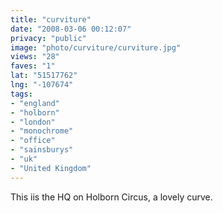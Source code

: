 ```yaml
---
title: "curviture"
date: "2008-03-06 00:12:07"
privacy: "public"
image: "photo/curviture/curviture.jpg"
views: "28"
faves: "1"
lat: "51517762"
lng: "-107674"
tags:
- "england"
- "holborn"
- "london"
- "monochrome"
- "office"
- "sainsburys"
- "uk"
- "United Kingdom"
---
```

This iis the HQ on Holborn Circus, a lovely curve.
